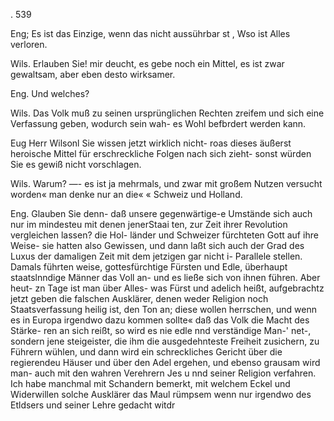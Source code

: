 . 539

Eng; Es ist das Einzige, wenn das nicht aussührbar
st , Wso ist Alles verloren.

Wils. Erlauben Sie! mir deucht, es gebe noch ein
Mittel, es ist zwar gewaltsam, aber eben desto wirksamer.

Eng. Und welches?

Wils. Das Volk muß zu seinen ursprünglichen Rechten
zreifem und sich eine Verfassung geben, wodurch sein wah-
es Wohl befbrdert werden kann.

Eug Herr Wilsonl Sie wissen jetzt wirklich nicht-
roas dieses äußerst heroische Mittel für erschreckliche Folgen
nach sich zieht- sonst würden Sie es gewiß nicht vorschlagen.

Wils. Warum? —- es ist ja mehrmals, und zwar mit
großem Nutzen versucht worden« man denke nur an die« «
Schweiz und Holland.

Eng. Glauben Sie denn- daß unsere gegenwärtige-e
Umstände sich auch nur im mindesteu mit denen jenerStaai
ten, zur Zeit ihrer Revolution vergleichen lassen? die Hol-
länder und Schweizer fürchteten Gott auf ihre Weise- sie
hatten also Gewissen, und dann laßt sich auch der Grad
des Luxus der damaligen Zeit mit dem jetzigen gar nicht
i- Parallele stellen. Damals führten weise, gottesfürchtige
Fürsten und Edle, überhaupt staatslnndige Männer das
Voll an- und es ließe sich von ihnen führen. Aber heut-
zn Tage ist man über Alles- was Fürst und adelich heißt,
aufgebrachtz jetzt geben die falschen Ausklärer, denen weder
Religion noch Staatsverfassung heilig ist, den Ton an;
diese wollen herrschen, und wenn es in Europa irgendwo
dazu kommen sollte« daß das Volk die Macht des Stärke-
ren an sich reißt, so wird es nie edle nnd verständige Man-'
net-, sondern jene steigeister, die ihm die ausgedehnteste
Freiheit zusichern, zu Führern wühlen, und dann wird ein
schreckliches Gericht über die regierendeu Häuser und über
den Adel ergehen, und ebenso grausam wird man- auch mit
den wahren Verehrern Jes u nnd seiner Religion verfahren.
Ich habe manchmal mit Schandern bemerkt, mit welchem
Eckel und Widerwillen solche Ausklärer das Maul rümpsem
wenn nur irgendwo des Etldsers und seiner Lehre gedacht witdr

